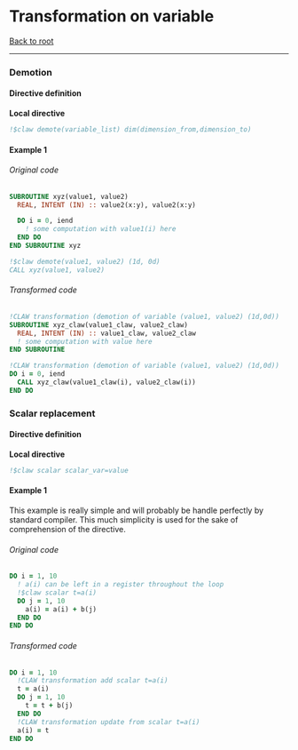 # Transformation on variable
<!--- TODO all reflexion and definition --->
[Back to root](https://github.com/C2SM-RCM/claw-language-definition)

---

### Demotion
#### Directive definition
<!---
TODO think again this problematic the directive should include a notion of
loop-extraction/creation with an iteration range
include a notion of loop-fusion in it. The resulting loop-extraction/creation
can be then merge with loops on the same level
--->
**Local directive**
```fortran
!$claw demote(variable_list) dim(dimension_from,dimension_to)
```

#### Example 1
###### Original code
```fortran
SUBROUTINE xyz(value1, value2)
  REAL, INTENT (IN) :: value2(x:y), value2(x:y)

  DO i = 0, iend
    ! some computation with value1(i) here
  END DO
END SUBROUTINE xyz

!$claw demote(value1, value2) (1d, 0d)
CALL xyz(value1, value2)
```

###### Transformed code
```fortran
!CLAW transformation (demotion of variable (value1, value2) (1d,0d))
SUBROUTINE xyz_claw(value1_claw, value2_claw)
  REAL, INTENT (IN) :: value1_claw, value2_claw
  ! some computation with value here
END SUBROUTINE

!CLAW transformation (demotion of variable (value1, value2) (1d,0d))
DO i = 0, iend
  CALL xyz_claw(value1_claw(i), value2_claw(i))
END DO
```


### Scalar replacement
#### Directive definition
**Local directive**
```fortran
!$claw scalar scalar_var=value
```

#### Example 1
This example is really simple and will probably be handle perfectly by standard
compiler. This much simplicity is used for the sake of comprehension of the
directive.
###### Original code
```fortran
DO i = 1, 10
  ! a(i) can be left in a register throughout the loop
  !$claw scalar t=a(i)
  DO j = 1, 10
    a(i) = a(i) + b(j)
  END DO
END DO
```

###### Transformed code
```fortran
DO i = 1, 10
  !CLAW transformation add scalar t=a(i)
  t = a(i)
  DO j = 1, 10
    t = t + b(j)
  END DO
  !CLAW transformation update from scalar t=a(i)
  a(i) = t
END DO
```
